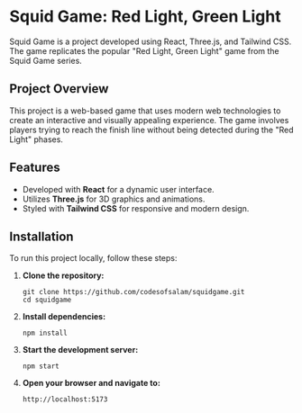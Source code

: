 # Squid Game: Red Light, Green Light

Squid Game is a project developed using React, Three.js, and Tailwind CSS. The game replicates the popular "Red Light, Green Light" game from the Squid Game series.

## Project Overview

This project is a web-based game that uses modern web technologies to create an interactive and visually appealing experience. The game involves players trying to reach the finish line without being detected during the "Red Light" phases.

## Features

- Developed with **React** for a dynamic user interface.
- Utilizes **Three.js** for 3D graphics and animations.
- Styled with **Tailwind CSS** for responsive and modern design.

## Installation

To run this project locally, follow these steps:

1. **Clone the repository:**
   ```
   git clone https://github.com/codesofsalam/squidgame.git
   cd squidgame
   ```

2. **Install dependencies:**
   ```
   npm install
   ```

3. **Start the development server:**
   ```
   npm start
   ```

4. **Open your browser and navigate to:**
   ```
   http://localhost:5173
   ```



